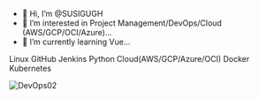 - 👋 Hi, I’m @SUSIGUGH
- 👀 I’m interested in Project Management/DevOps/Cloud (AWS/GCP/OCI/Azure)...
- 🌱 I’m currently learning Vue...
<!---
SUSIGUGH/SUSIGUGH is a ✨ special ✨ repository because its `README.md` (this file) appears on your GitHub profile.
You can click the Preview link to take a look at your changes.
--->
Linux
GitHub
Jenkins
Python
Cloud(AWS/GCP/Azure/OCI)
Docker Kubernetes

![DevOps02](https://user-images.githubusercontent.com/86735047/166623546-8b202533-5bb6-4fd8-b55e-a5242113ad8d.JPG)

